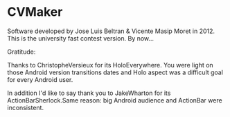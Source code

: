 # CVMaker
Software developed by Jose Luis Beltran & Vicente Masip Moret in 2012. This is the university fast contest version. By now...

Gratitude:

Thanks to ChristopheVersieux for its HoloEverywhere. You were light on those Android version transitions dates and Holo aspect was a difficult goal for every Android user.

In addition I'd like to say thank you to JakeWharton for its ActionBarSherlock.Same reason: big Android audience and ActionBar were inconsistent.


